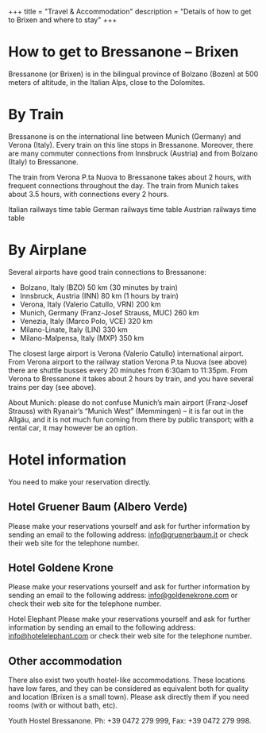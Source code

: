 +++
title = "Travel & Accommodation"
description = "Details of how to get to Brixen and where to stay"
+++

# How to get to Bressanone – Brixen

Bressanone (or Brixen) is in the bilingual province of Bolzano (Bozen) at 500 meters of altitude, in the Italian Alps, close to the Dolomites.


# By Train

Bressanone is on the international line between Munich (Germany) and Verona (Italy). Every train on this line stops in Bressanone. Moreover, there are many commuter connections from Innsbruck (Austria) and from Bolzano (Italy) to Bressanone.

The train from Verona P.ta Nuova to Bressanone takes about 2 hours, with frequent connections throughout the day. The train from Munich takes about 3.5 hours, with connections every 2 hours.

Italian railways time table
German railways time table
Austrian railways time table

# By Airplane

Several airports have good train connections to Bressanone:

- Bolzano, Italy (BZO) 50 km (30 minutes by train)
- Innsbruck, Austria (INN) 80 km (1 hours by train)
- Verona, Italy (Valerio Catullo, VRN) 200 km
- Munich, Germany (Franz-Josef Strauss, MUC) 260 km
- Venezia, Italy (Marco Polo, VCE) 320 km
- Milano-Linate, Italy (LIN) 330 km
- Milano-Malpensa, Italy (MXP) 350 km

The closest large airport is Verona (Valerio Catullo) international airport. From Verona airport to the railway station Verona P.ta Nuova (see above) there are shuttle busses every 20 minutes from 6:30am to 11:35pm. From Verona to Bressanone it takes about 2 hours by train, and you have several trains per day (see above).

About Munich: please do not confuse Munich’s main airport (Franz-Josef Strauss) with Ryanair’s “Munich West” (Memmingen) – it is far out in the Allgäu, and it is not much fun coming from there by public transport; with a rental car, it may however be an option.

# Hotel information

You need to make your reservation directly.

## Hotel Gruener Baum (Albero Verde)
Please make your reservations yourself and ask for further information by sending an email to the following address: info@gruenerbaum.it or check their web site for the telephone number.

## Hotel Goldene Krone
Please make your reservations yourself and ask for further information by sending an email to the following address: info@goldenekrone.com or check their web site for the telephone number.

Hotel Elephant
Please make your reservations yourself and ask for further information by sending an email to the following address: info@hotelelephant.com or check their web site for the telephone number.

## Other accommodation
There also exist two youth hostel-like accommodations. These locations have low fares, and they can be considered as equivalent both for quality and location (Brixen is a small town). Please ask directly them if you need rooms (with or without bath, etc).

Youth Hostel Bressanone. Ph: +39 0472 279 999, Fax: +39 0472 279 998.